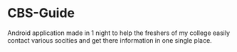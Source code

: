 # CBS-Guide
Android application made in 1 night to help the freshers of my college easily contact various socities and get there information in one single place.
